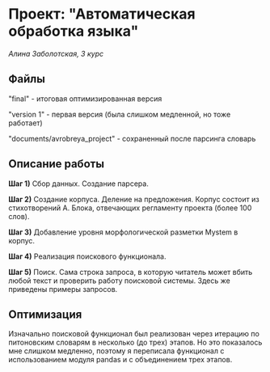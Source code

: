 # Проект: "Автоматическая обработка языка"
_Алина Заболотская, 3 курс_

## Файлы
"final" - итоговая оптимизированная версия

"version 1" - первая версия (была слишком медленной, но тоже работает)

"documents/avrobreya_project" - сохраненный после парсинга словарь

## Описание работы
__Шаг 1)__ Сбор данных. Создание парсера. 

__Шаг 2)__ Создание корпуса. Деление на предложения. Корпус состоит из стихотворений А. Блока, отвечающих регламенту проекта (более 100 слов).

__Шаг 3)__ Добавление уровня морфологической разметки Mystem в корпус.

__Шаг 4)__ Реализация поискового функционала.

__Шаг 5)__ Поиск. Сама строка запроса, в которую читатель может вбить любой текст и проверить работу поисковой системы. Здесь же приведены примеры запросов.

## Оптимизация
Изначально поисковой функционал был реализован через итерацию по питоновским словарям в несколько (до трех) этапов. Но это показалось мне слишком медленно, поэтому я переписала функционал с использованием модуля pandas и с объединением трех этапов.
